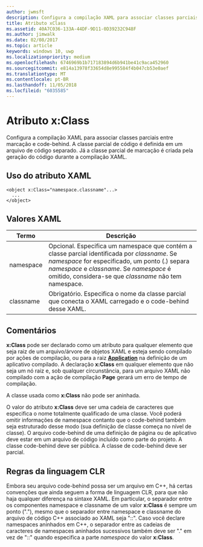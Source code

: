 ```yaml
---
author: jwmsft
description: Configura a compilação XAML para associar classes parciais entre marcação e code-behind. A classe parcial de código é definida em um arquivo de código separado. Já a classe parcial de marcação é criada pela geração do código durante a compilação XAML.
title: Atributo xClass
ms.assetid: 40A7C036-133A-44DF-9D11-0D39232C948F
ms.author: jimwalk
ms.date: 02/08/2017
ms.topic: article
keywords: windows 10, uwp
ms.localizationpriority: medium
ms.openlocfilehash: 6746969b1b717183894d6b941be41c9aca452960
ms.sourcegitcommit: e814a13978f33654d8e995584f4b047cb53e0aef
ms.translationtype: MT
ms.contentlocale: pt-BR
ms.lasthandoff: 11/05/2018
ms.locfileid: "6035585"
---
```

# <a name="xclass-attribute"></a>Atributo x:Class


Configura a compilação XAML para associar classes parciais entre marcação e code-behind. A classe parcial de código é definida em um arquivo de código separado. Já a classe parcial de marcação é criada pela geração do código durante a compilação XAML.

## <a name="xaml-attribute-usage"></a>Uso do atributo XAML


``` syntax
<object x:Class="namespace.classname"...>
  ...
</object>
```

## <a name="xaml-values"></a>Valores XAML

| Termo | Descrição |
|------|-------------|
| namespace | Opcional. Especifica um namespace que contém a classe parcial identificada por _classname_. Se _namespace_ for especificado, um ponto (.) separa _namespace_ e _classname_. Se _namespace_ é omitido, considera-se que _classname_ não tem namespace. |
| classname | Obrigatório. Especifica o nome da classe parcial que conecta o XAML carregado e o code-behind desse XAML. | 

## <a name="remarks"></a>Comentários

**x:Class** pode ser declarado como um atributo para qualquer elemento que seja raiz de um arquivo/árvore de objetos XAML e esteja sendo compilado por ações de compilação, ou para a raiz [**Application**](https://msdn.microsoft.com/library/windows/apps/br242324) na definição de um aplicativo compilado. A declaração **x:Class** em qualquer elemento que não seja um nó raiz e, sob qualquer circunstância, para um arquivo XAML não compilado com a ação de compilação **Page** gerará um erro de tempo de compilação.

A classe usada como **x:Class** não pode ser aninhada.

O valor do atributo **x:Class** deve ser uma cadeia de caracteres que especifica o nome totalmente qualificado de uma classe. Você poderá omitir informações de namespace contanto que o code-behind também seja estruturado desse modo (sua definição de classe começa no nível de classe). O arquivo code-behind de uma definição de página ou de aplicativo deve estar em um arquivo de código incluído como parte do projeto. A classe code-behind deve ser pública. A classe de code-behind deve ser parcial.

## <a name="clr-language-rules"></a>Regras da linguagem CLR

Embora seu arquivo code-behind possa ser um arquivo em C++, há certas convenções que ainda seguem a forma de linguagem CLR, para que não haja qualquer diferença na sintaxe XAML. Em particular, o separador entre os componentes namespace e classname de um valor **x:Class** é sempre um ponto ("."), mesmo que o separador entre namespace e classname do arquivo de código C++ associado ao XAML seja "::". Caso você declare namespaces aninhados em C++, o separador entre as cadeias de caracteres de namespaces aninhados sucessivos também deve ser "." em vez de "::" quando especifica a parte *namespace* do valor **x:Class**.

